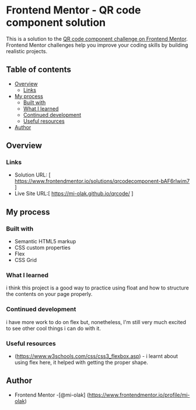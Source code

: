 # Frontend Mentor - QR code component solution

This is a solution to the [QR code component challenge on Frontend Mentor](https://www.frontendmentor.io/challenges/qr-code-component-iux_sIO_H). Frontend Mentor challenges help you improve your coding skills by building realistic projects. 

## Table of contents

- [Overview](#overview)
  - [Links](#links)
- [My process](#my-process)
  - [Built with](#built-with)
  - [What I learned](#what-i-learned)
  - [Continued development](#continued-development)
  - [Useful resources](#useful-resources)
- [Author](#author)

## Overview

### Links

- Solution URL: [ https://www.frontendmentor.io/solutions/qrcodecomponent-bAF6rIwim7 ]
- Live Site URL:[ https://mi-olak.github.io/qrcode/ ]

## My process

### Built with

- Semantic HTML5 markup
- CSS custom properties
- Flex
- CSS Grid


### What I learned
 
i think this project is a good way to practice using float and how to structure the contents on your page properly. 


### Continued development

i have more work to do on flex but, nonetheless, I'm still very much excited to see other cool things i can do with it.


### Useful resources

- (https://www.w3schools.com/css/css3_flexbox.asp) - i learnt about using flex here, it helped with getting the proper shape.



## Author


- Frontend Mentor -[@mi-olak] (https://www.frontendmentor.io/profile/mi-olak)




